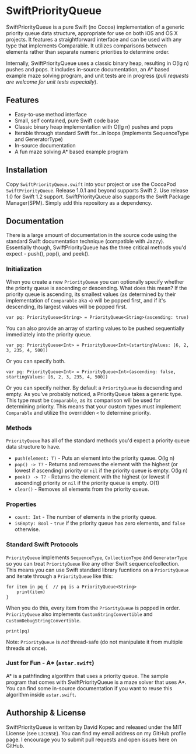 # SwiftPriorityQueue

SwiftPriorityQueue is a pure Swift (no Cocoa) implementation of a generic priority queue data structure, appropriate for use on both iOS and OS X projects. It features a straightforward interface and can be used with any type that implements Comparable. It utilizes comparisons between elements rather than separate numeric priorities to determine order.

Internally, SwiftPriorityQueue uses a classic binary heap, resulting in O(lg n) pushes and pops. It includes in-source documentation, an A* based example maze solving program, and unit tests are in progress (*pull requests are welcome for unit tests especially*).

## Features
* Easy-to-use method interface
* Small, self contained, pure Swift code base
* Classic binary heap implementation with O(lg n) pushes and pops
* Iterable through standard Swift for...in loops (implements SequenceType and GeneratorType)
* In-source documentation
* A fun maze solving A* based example program

## Installation
Copy `SwiftPriorityQueue.swift` into your project or use the CocoaPod `SwiftPriorityQueue`. Release 1.0.1 and beyond supports Swift 2. Use release 1.0 for Swift 1.2 support. SwiftPriorityQueue also supports the Swift Package Manager(SPM). Simply add this repository as a dependency.

## Documentation
There is a large amount of documentation in the source code using the standard Swift documentation technique (compatible with Jazzy).  Essentially though, SwiftPriorityQueue has the three critical methods you'd expect - push(), pop(), and peek().

### Initialization
When you create a new `PriorityQueue` you can optionally specify whether the priority queue is ascending or descending. What does this mean? If the priority queue is ascending, its smallest values (as determined by their implementation of `Comparable` aka `<`) will be popped first, and if it's descending, its largest values will be popped first.
```
var pq: PriorityQueue<String> = PriorityQueue<String>(ascending: true)
```
You can also provide an array of starting values to be pushed sequentially immediately into the priority queue.
```
var pq: PriorityQueue<Int> = PriorityQueue<Int>(startingValues: [6, 2, 3, 235, 4, 500])
```
Or you can specify both.
```
var pq: PriorityQueue<Int> = PriorityQueue<Int>(ascending: false, startingValues: [6, 2, 3, 235, 4, 500])
```
Or you can specify neither. By default a `PriorityQueue` is decsending and empty. As you've probably noticed, a PriorityQueue takes a generic type. This type must be `Comparable`, as its comparison will be used for determining priority.  This means that your custom types must implement `Comparable` and utilize the overridden `<` to determine priority.

### Methods
`PriorityQueue` has all of the standard methods you'd expect a priority queue data structure to have.
* `push(element: T)` - Puts an element into the priority queue. O(lg n)
* `pop() -> T?` - Returns and removes the element with the highest (or lowest if ascending) priority or `nil` if the priority queue is empty. O(lg n)
* `peek() -> T?` - Returns the element with the highest (or lowest if ascending) priority or `nil` if the priority queue is empty. O(1)
* `clear()` - Removes all elements from the priority queue.

### Properties
* `count: Int` - The number of elements in the priority queue.
* `isEmpty: Bool` - `true` if the priority queue has zero elements, and `false` otherwise.

### Standard Swift Protocols
`PriorityQueue` implements `SequenceType`, `CollectionType` and `GeneratorType` so you can treat `PriorityQueue` like any other Swift sequence/collection. This means you can use Swift standard library fucntions on a `PriorityQueue` and iterate through a `PriorityQueue` like this:
```
for item in pq {  // pq is a PriorityQueue<String>
    print(item)
}
```
When you do this, every item from the `PriorityQueue` is popped in order. `PriorityQueue` also implements `CustomStringConvertible` and `CustomDebugStringConvertible`.
```
print(pq)
```
Note: `PriorityQueue` is *not* thread-safe (do not manipulate it from multiple threads at once).

### Just for Fun - A* (`astar.swift`)
A* is a pathfinding algorithm that uses a priority queue. The sample program that comes with SwiftPriorityQueue is a maze solver that uses A*. You can find some in-source documentation if you want to reuse this algorithm inside `astar.swift`.

## Authorship & License
SwiftPriorityQueue is written by David Kopec and released under the MIT License (see `LICENSE`). You can find my email address on my GitHub profile page. I encourage you to submit pull requests and open issues here on GitHub.
